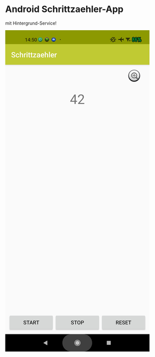 # Android Schrittzaehler-App

mit Hintergrund-Service!

![screenshot_schrittzaehler.jpg](img/screenshot_schrittzaehler.jpg)
